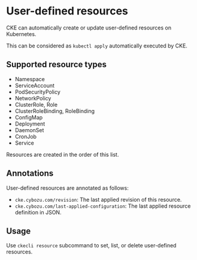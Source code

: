 User-defined resources
======================

CKE can automatically create or update user-defined resources on Kubernetes.

This can be considered as `kubectl apply` automatically executed by CKE.

## Supported resource types

- Namespace
- ServiceAccount
- PodSecurityPolicy
- NetworkPolicy
- ClusterRole, Role
- ClusterRoleBinding, RoleBinding
- ConfigMap
- Deployment
- DaemonSet
- CronJob
- Service

Resources are created in the order of this list.

## Annotations

User-defined resources are annotated as follows:

- `cke.cybozu.com/revision`: The last applied revision of this resource.
- `cke.cybozu.com/last-applied-configuration`: The last applied resource definition in JSON.

## Usage

Use `ckecli resource` subcommand to set, list, or delete user-defined resources.
